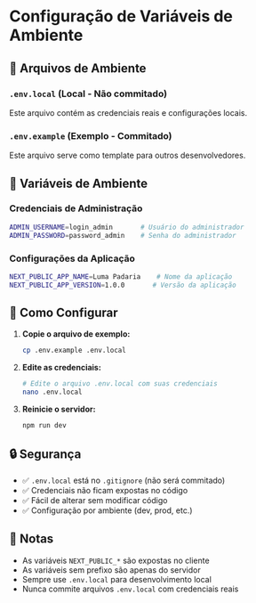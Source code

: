 # Configuração de Variáveis de Ambiente

## 📁 Arquivos de Ambiente

### `.env.local` (Local - Não commitado)

Este arquivo contém as credenciais reais e configurações locais.

### `.env.example` (Exemplo - Commitado)

Este arquivo serve como template para outros desenvolvedores.

## 🔐 Variáveis de Ambiente

### Credenciais de Administração

```bash
ADMIN_USERNAME=login_admin       # Usuário do administrador
ADMIN_PASSWORD=password_admin    # Senha do administrador
```

### Configurações da Aplicação

```bash
NEXT_PUBLIC_APP_NAME=Luma Padaria    # Nome da aplicação
NEXT_PUBLIC_APP_VERSION=1.0.0       # Versão da aplicação
```

## 🚀 Como Configurar

1. **Copie o arquivo de exemplo:**

   ```bash
   cp .env.example .env.local
   ```

2. **Edite as credenciais:**

   ```bash
   # Edite o arquivo .env.local com suas credenciais
   nano .env.local
   ```

3. **Reinicie o servidor:**
   ```bash
   npm run dev
   ```

## 🔒 Segurança

- ✅ `.env.local` está no `.gitignore` (não será commitado)
- ✅ Credenciais não ficam expostas no código
- ✅ Fácil de alterar sem modificar código
- ✅ Configuração por ambiente (dev, prod, etc.)

## 📝 Notas

- As variáveis `NEXT_PUBLIC_*` são expostas no cliente
- As variáveis sem prefixo são apenas do servidor
- Sempre use `.env.local` para desenvolvimento local
- Nunca commite arquivos `.env.local` com credenciais reais
